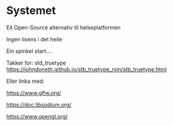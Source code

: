 # Systemet
Eit Open-Source alternativ til helseplatformen

Ingen lisens i det heile

Ein spinkel start....  


Takker for:  std_truetype  https://johndoneth.github.io/stb_truetype_nim/stb_truetype.html


Eller linka med:

https://www.glfw.org/  

https://doc.libsodium.org/

https://www.opengl.org/
